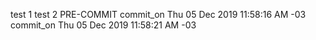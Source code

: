 test 1
test 2
PRE-COMMIT
commit_on Thu 05 Dec 2019 11:58:16 AM -03
commit_on Thu 05 Dec 2019 11:58:21 AM -03
